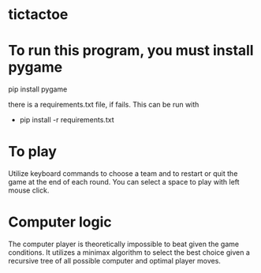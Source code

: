 # tictactoe

# To run this program, you must install pygame 

pip install pygame

there is a requirements.txt file, if fails. This can be run with 
  - pip install -r requirements.txt


# To play
Utilize keyboard commands to choose a team and to restart or quit the game at the end of each round. You can select a space to play with left mouse click.

# Computer logic
The computer player is theoretically impossible to beat given the game conditions. It utilizes a minimax algorithm to select the best choice given a recursive tree of all possible computer and optimal player moves.

